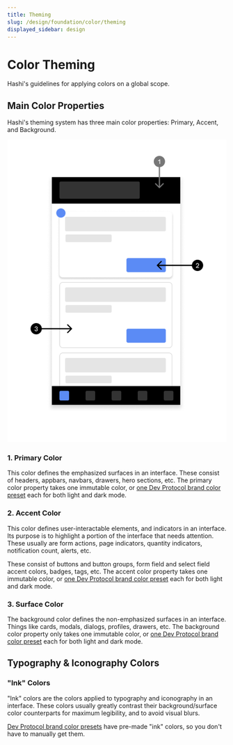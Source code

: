 ```yaml
---
title: Theming
slug: /design/foundation/color/theming
displayed_sidebar: design
---
```


# Color Theming
Hashi's guidelines for applying colors on a global scope.

## Main Color Properties
Hashi's theming system has three main color properties: Primary, Accent, and Background.

![color theming](../_media/color-theming.png)

### 1. Primary Color
This color defines the emphasized surfaces in an interface. These consist of headers, appbars, navbars, drawers, hero sections, etc. The primary color
property takes one immutable color,
or [one Dev Protocol brand color preset](color-tokens.md#in-accordance-to-the-dev-protocol-brand)  each for both light
and dark mode.

### 2. Accent Color
This color defines user-interactable elements, and indicators in an interface. Its purpose is to highlight a portion
of the interface that needs attention. These usually are form actions, page indicators, quantity indicators,
notification count, alerts, etc.

These consist of buttons and button groups, form field and select field accent colors, badges, tags, etc. The accent
color property takes one immutable color,
or [one Dev Protocol brand color preset](color-tokens.md#in-accordance-to-the-dev-protocol-brand)  each for both light
and dark mode.

### 3. Surface Color
The background color defines the non-emphasized surfaces in an interface. Things like cards, modals, dialogs, profiles, drawers, etc. The background color property only
takes one immutable color,
or [one Dev Protocol brand color preset](color-tokens.md#in-accordance-to-the-dev-protocol-brand) each for both light
and dark mode.

## Typography & Iconography Colors

### "Ink" Colors
"Ink" colors are the colors applied to typography and iconography in an interface. These colors usually greatly contrast their background/surface color counterparts for maximum legibility, and to avoid visual blurs.

[Dev Protocol brand color presets](color-tokens.md#in-accordance-to-the-dev-protocol-brand) have pre-made "ink" colors, so you don't have to manually get them.